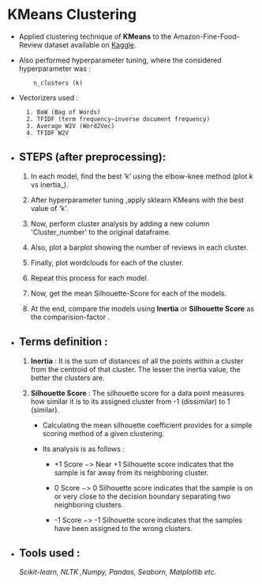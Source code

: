 # KMeans Clustering

- Applied clustering technique of **KMeans** to the Amazon-Fine-Food-Review dataset available on [Kaggle](https://www.kaggle.com/snap/amazon-fine-food-reviews).

- Also performed hyperparameter tuning, where the considered hyperparameter was :
        
          n_clusters (k)


- Vectorizers used : 

        1. BoW (Bag of Words)
        2. TFIDF (term frequency–inverse document frequency)
        3. Average W2V (Word2Vec)
        4. TFIDF W2V

##
-  ## STEPS (after preprocessing): 
    1) In each model, find the best ‘k’ using the elbow-knee method (plot k vs inertia_).

    2) After hyperparameter tuning ,apply sklearn KMeans with the best value of 'k'.

    3) Now, perform cluster analysis by adding a new column 'Cluster_number' to the original dataframe.

    4) Also, plot a barplot showing the number of reviews in each cluster.
    
    5) Finally, plot wordclouds for each of the cluster. 

    6) Repeat this process for each model.

    7) Now, get the mean Silhouette-Score for each of the models.

    7) At the end, compare the models using **Inertia** or **Silhouette Score** as the comparision-factor .

## 
- ## Terms definition : 
    1. **Inertia** : It is the sum of distances of all the points within a cluster from the centroid of that cluster. The lesser the inertia value, the better the clusters are.

    2. **Silhouette Score** : The silhouette score for a data point measures how similar it is to its assigned cluster from -1 (dissimilar) to 1 (similar).
        - Calculating the mean silhouette coefficient provides for a simple scoring method of a given clustering.

        - Its analysis is as follows :

            - +1 Score −> Near +1 Silhouette score indicates that the sample is far away from its neighboring cluster.

            -  0 Score −> 0 Silhouette score indicates that the sample is on or very close to the decision boundary separating two neighboring clusters.

            - -1 Score −> -1 Silhouette score indicates that the samples have been assigned to the wrong clusters.


- ## Tools used : 
    *Scikit-learn, NLTK ,Numpy, Pandas, Seaborn, Matplotlib etc.*


